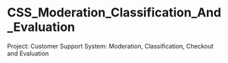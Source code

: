 # CSS_Moderation_Classification_And_Evaluation
Project: Customer Support System: Moderation, Classification, Checkout and Evaluation
